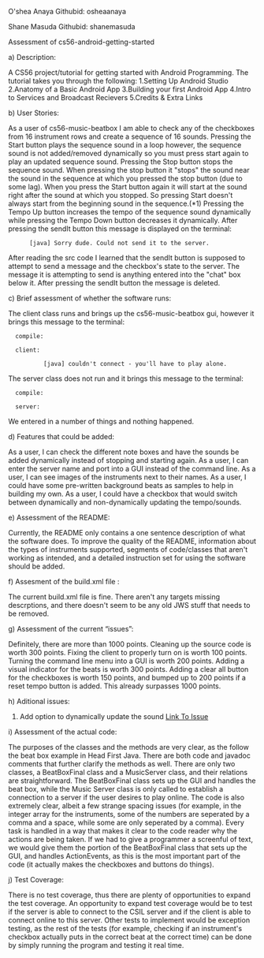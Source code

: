 O'shea Anaya  Githubid: osheaanaya

Shane Masuda  Githubid: shanemasuda

 Assessment of cs56-android-getting-started
 
 a) Description:

A CS56 project/tutorial for getting started with Android Programming. The tutorial takes you through the following:
1.Setting Up Android Studio
2.Anatomy of a Basic Android App
3.Building your first Android App
4.Intro to Services and Broadcast Recievers
5.Credits & Extra Links

 b) User Stories:
 
As a user of cs56-music-beatbox I am able to check any of the checkboxes from 16 instrument rows and create a 
sequence of 16 sounds. Pressing the Start button plays the sequence sound in a loop however, the sequence sound 
is not added/removed dynamically so you must press start again to play an updated sequence sound. Pressing the Stop 
button stops the sequence sound. When pressing the stop button it "stops" the sound near the sound in the sequence 
at which you pressed the stop button (due to some lag). When you press the Start button again it will start at the sound right 
after the sound at which you stopped. So pressing Start doesn't always start from the beginning sound in the sequence.(*1)
Pressing the Tempo Up button increases the tempo of the sequence sound dynamically while pressing the Tempo Down button 
decreases it dynamically. After pressing the sendIt button this message is displayed on the terminal: 

          [java] Sorry dude. Could not send it to the server.

After reading the src code I learned that the sendIt button is supposed to attempt to send a message and the checkbox's state 
to the server. The message it is attempting to send is anything entered into the "chat" box below it. After pressing the
sendIt button the message is deleted.

 c) Brief assessment of whether the software runs:

The client class runs and brings up the cs56-music-beatbox gui, however it brings this message to the terminal:
    
      compile:

      client:
        
              [java] couldn't connect - you'll have to play alone.
    

The server class does not run and it brings this message to the terminal:

      compile:

      server:

We entered in a number of things and nothing happened.

d) Features that could be added:

As a user, I can check the different note boxes and have the sounds be added dynamically instead of stopping and starting again. As a user, I can enter the server name and port into a GUI instead of the command line. As a user, I can see images of the instruments next to their names. As a user, I could have some pre-written background beats as samples to help in building my own. As a user, I could have a checkbox that would switch between dynamically and non-dynamically updating the tempo/sounds.

e) Assessment of the README:

Currently, the README only contains a one sentence description of what the software does. To improve the quality of the README, information about the types of instruments supported, segments of code/classes that aren't working as intended, and a detailed instruction set for using the software should be added.

f) Assesment of the build.xml file :

The current build.xml file is fine. There aren't any targets missing descrptions, and there doesn't seem to be any old JWS stuff that needs to be removed.

g) Assessment of the current “issues”:

Definitely, there are more than 1000 points. Cleaning up the source code is worth 300 points. Fixing the client to properly turn on is worth 100 points. Turning the command line menu into a GUI is worth 200 points. Adding a visual indicator for the beats is worth 300 points. Adding a clear all button for the checkboxes is worth 150 points, and bumped up to 200 points if a reset tempo button is added. This already surpasses 1000 points.

h) Aditional issues:

1. Add option to dynamically update the sound [Link To Issue](https://github.com/UCSB-CS56-Projects/cs56-music-beatbox/issues/20 "Add option to Dynamically update the sound")

i) Assessment of the actual code:

The purposes of the classes and the methods are very clear, as the follow the beat box example in Head First Java. There are both code and javadoc comments that further clarify the methods as well. There are only two classes, a BeatBoxFinal class and a MusicServer class, and their relations are straightforward. The BeatBoxFinal class sets up the GUI and handles the beat box, while the Music Server class is only called to establish a connection to a server if the user desires to play online. The code is also extremely clear, albeit a few strange spacing issues (for example, in the integer array for the instruments, some of the numbers are seperated by a comma and a space, while some are only seperated by a comma). Every task is handled in a way that makes it clear to the code reader why the actions are being taken. If we had to give a programmer a screenful of text, we would give them the portion of the BeatBoxFinal class that sets up the GUI, and handles ActionEvents, as this is the most important part of the code (it actually makes the checkboxes and buttons do things).

j) Test Coverage:

There is no test coverage, thus there are plenty of opportunities to expand the test coverage. An opportunity to expand test coverage would be to test if the server is able to connect to the CSIL server and if the client is able to connect online to this server. Other tests to implement would be exception testing, as the rest of the tests (for example, checking if an instrument's checkbox actually puts in the correct beat at the correct time) can be done by simply running the program and testing it real time. 

